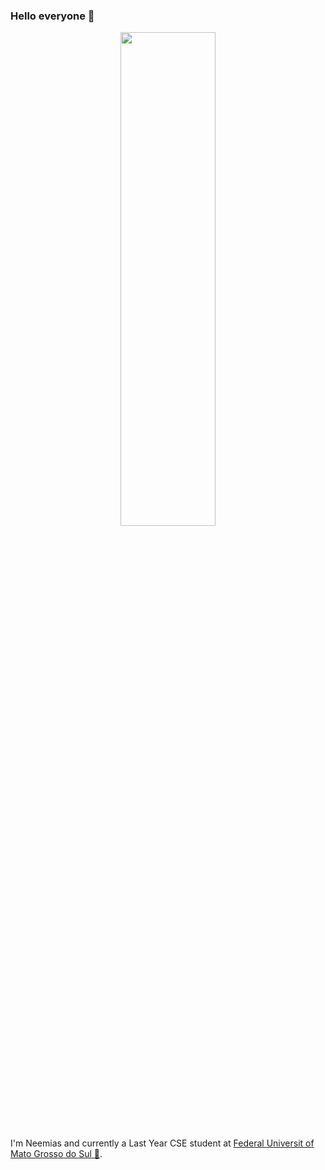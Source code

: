 ### Hello everyone 👋


<p align="center"><img src="https://raw.githubusercontent.com/coderjojo/coderjojo/master/img/github.gif" width="55%" height="45%"></p> 

I'm Neemias and currently a Last Year CSE student at [Federal Universit of Mato Grosso do Sul :school:](https://www.ufms.br).
<!--
**neemiasbsilva/neemiasbsilva** is a ✨ _special_ ✨ repository because its `README.md` (this file) appears on your GitHub profile.

Here are some ideas to get you started:

- 🔭 I’m currently working on ...
- 🌱 I’m currently learning ...
- 👯 I’m looking to collaborate on ...
- 🤔 I’m looking for help with ...
- 💬 Ask me about ...
- 📫 How to reach me: ...
- 😄 Pronouns: ...
- ⚡ Fun fact: ...
-->
